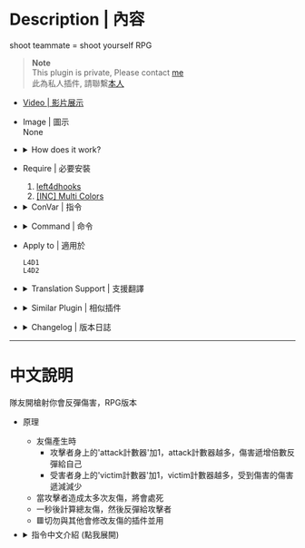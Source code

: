# Description | 內容
shoot teammate = shoot yourself RPG

> __Note__ <br/>
This plugin is private, Please contact [me](https://github.com/fbef0102/Game-Private_Plugin#私人插件列表-private-plugins-list)<br/>
此為私人插件, 請聯繫[本人](https://github.com/fbef0102/Game-Private_Plugin#私人插件列表-private-plugins-list)

* [Video | 影片展示](https://youtu.be/5edUrzY1x5c)

* Image | 圖示
<br/>None

* <details><summary>How does it work?</summary>

	* When friendly fire damage happened,
		* Add 'attack counter' to attacker, the more 'attack counter', the more damage inflicted to attacker
		* Add 'victim counter' to victim, the more 'victim counter', the more damage decrease to victim
	* Kill attacker if cause too many damage
	* Announce total ff damage and reflict to attacker after 1 second
	* 🟥 Do not use with other plugin which modify friendly fire damage.
</details>

* Require | 必要安裝
	1. [left4dhooks](https://forums.alliedmods.net/showthread.php?t=321696)
	2. [[INC] Multi Colors](https://github.com/fbef0102/L4D1_2-Plugins/releases/tag/Multi-Colors)

* <details><summary>ConVar | 指令</summary>

	* cfg/sourcemod/anti-friendly_fire_RPG.cfg
		```php
		// If 1, Enable anti-friendly_fire RPG plugin.
		l4d_rpg_friendly_fire_enable "1"

		// Changes how ff announce displays FF damage. (1:In chat; 2: In Hint Box; 3: In center text)
		l4d_rpg_ff_announce_type "2"

		// How much distance range between attacker and victim are immune to ff. (0=Off)
		l4d_rpg_friendly_fire_immune_range "30"

		// Victim counter default for victim. (Must be Integer)
		l4d_rpg_friendly_fire_protect_divide "1"

		// Attack counter default for attacker. (Must be Integer)
		l4d_rpg_friendly_fire_damage_multi "1"

		// (L4D2) If 1, Disable ff damage with melee/chainsaw weapons.
		l4d_rpg_friendly_fire_disable_melee "1"

		// If 1, kill attacker if he reaches ff counter limit. (Default: 6)
		l4d_rpg_friendly_fire_count_limit "6"

		// If 1, kill attacker if his reaches ff damage limit. (Default: 100)
		l4d_rpg_friendly_fire_damage_limit "100"

		// If 1, Disable ff damage to Incap player
		l4d_rpg_friendly_fire_disable_incap "1"

		// If attacker is a new player who just joins the server, time in seconds to disable ff damage from him. (0=Off)
		l4d_rpg_friendly_fire_connect_player_disable_time "30"

		// FF damage to GodFrame player, 1=No Damage, 0=Cause Damage
		l4d_rpg_friendly_fire_ignore_godframe "1"

		// If 1, Disable ff damage to Bot.
		l4d_rpg_friendly_fire_disable_bot "0"

		// FF flame damage to player, 1=Don't calculate counter, 0=apply this plugin and calculate counter
		l4d_rpg_friendly_fire_ignore_flame "1"

		// FF Pipe Bomb, Propane Tank, and Oxygen Tank damage to player, 1=Don't calculate counter, 0=apply this plugin and calculate counter
		l4d_rpg_friendly_fire_ignore_exlode "1"

		// (L4D2) FF Grenade Launcher damage to player, 1=Don't calculate counter, 0=apply this plugin and calculate counter
		l4d_rpg_friendly_fire_ignore_GL "1"
		```
</details>

* <details><summary>Command | 命令</summary>

	None
</details>

* Apply to | 適用於
	```
	L4D1
	L4D2
	```

* <details><summary>Translation Support | 支援翻譯</summary>

	```
	English
	繁體中文
	简体中文
	```
</details>

* <details><summary>Similar Plugin | 相似插件</summary>

	1. [anti-friendly_fire](https://github.com/fbef0102/L4D1_2-Plugins/tree/master/anti-friendly_fire): shoot teammate = shoot yourself simple version
		> 簡單版反傷插件
	2. [anti-friendly_fire_V2](https://github.com/fbef0102/Game-Private_Plugin/tree/main/anti-friendly_fire_V2): shoot teammate = shoot yourself V2
		> 簡單版反傷插件，第二版本
</details>

* <details><summary>Changelog | 版本日誌</summary>

	* v1.7 (2023-11-18)
		* Add Chainsaw damage
		* Fixed fire bullet damage
		* Add grenade launcher damage

	* v1.6 (2023-5-4)
		* Fixed Melee damage
		* Translation Support

	* v1.5
		* Initial Release
</details>

- - - -
# 中文說明
隊友開槍射你會反彈傷害，RPG版本

* 原理
	* 友傷產生時
		* 攻擊者身上的'attack計數器'加1，attack計數器越多，傷害遞增倍數反彈給自己
		* 受害者身上的'victim計數器'加1，victim計數器越多，受到傷害的傷害遞減減少
	* 當攻擊者造成太多次友傷，將會處死
	* 一秒後計算總友傷，然後反彈給攻擊者
	* 🟥切勿與其他會修改友傷的插件並用

* <details><summary>指令中文介紹 (點我展開)</summary>

	* cfg/sourcemod/anti-friendly_fire_RPG.cfg
		```php
		// 0=關閉插件, 1=啟動插件
		l4d_rpg_friendly_fire_enable "1"

		// 傷害提示該如何顯示. (0: 不提示, 1: 聊天框, 2: 黑底白字框, 3: 螢幕正中間)
		l4d_rpg_ff_announce_type "2"

		// 雙方在此範圍內不會受到傷害 (0=關閉這項功能)
		l4d_rpg_friendly_fire_immune_range "30"

		// 受害者身上的victim計數器的預設值. (必須是正整數)
		l4d_rpg_friendly_fire_protect_divide "1"

		// 攻擊者身上的attack計數器的預設值. (是正整數)
		l4d_rpg_friendly_fire_damage_multi "1"

		// (L4D2) 為1時，近戰武器/電鋸 不會造成友傷
		l4d_rpg_friendly_fire_disable_melee "1"

		// 為1時，當攻擊者造成6次以上的友傷時，處死攻擊者 (預設: 6)
		l4d_rpg_friendly_fire_count_limit "6"

		// 為1時，當攻擊者造成100滴以上的友傷時，處死攻擊者 (預設: 100)
		l4d_rpg_friendly_fire_damage_limit "100"

		// 為1時，倒地玩家不會受到友傷
		l4d_rpg_friendly_fire_disable_incap "1"

		// 玩家進來的30秒內不會對其他人造成友傷 (0=關閉這項功能)
		l4d_rpg_friendly_fire_connect_player_disable_time "30"

		// 如果受害者正在處於無敵狀態，1=不受友傷, 0=受到友傷
		l4d_rpg_friendly_fire_ignore_godframe "1"

		// 為1時，Bots不會受傷
		l4d_rpg_friendly_fire_disable_bot "0"

		// 火焰友傷, 1=不算入計數器, 0=算入計數器
		l4d_rpg_friendly_fire_ignore_flame "1"

		// 土製炸彈、瓦斯桶、氧氣罐友傷, 1=不算入計數器, 0=算入計數器
		l4d_rpg_friendly_fire_ignore_exlode "1"

		// (L4D2) 榴彈發射器友傷, 1=不算入計數器, 0=算入計數器
		l4d_rpg_friendly_fire_ignore_GL "1"
		```
</details>
